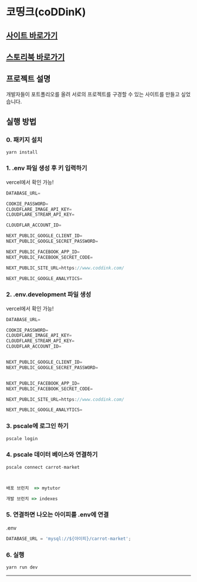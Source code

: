 # 코띵크(coDDinK)

## <a href="https://www.coddink.com/">사이트 바로가기</a>

## <a href="https://6465495e6e05f8b5b62f4c3c-mqrkpezgdf.chromatic.com/">스토리북 바로가기</a>

## 프로젝트 설명

개발자들이 포트폴리오를 올려 서로의 프로젝트를 구경할 수 있는 사이트를 만들고 싶었습니다.

## 실행 방법

### 0. 패키지 설치

```
yarn install
```

### 1. .env 파일 생성 후 키 입력하기

vercel에서 확인 가능!

```js
DATABASE_URL=

COOKIE_PASSWORD=
CLOUDFLARE_IMAGE_API_KEY=
CLOUDFLARE_STREAM_API_KEY=

CLOUDFLAR_ACCOUNT_ID=

NEXT_PUBLIC_GOOGLE_CLIENT_ID=
NEXT_PUBLIC_GOOGLE_SECRET_PASSWORD=

NEXT_PUBLIC_FACEBOOK_APP_ID=
NEXT_PUBLIC_FACEBOOK_SECRET_CODE=

NEXT_PUBLIC_SITE_URL=https://www.coddink.com/

NEXT_PUBLIC_GOOGLE_ANALYTICS=
```

### 2. .env.development 파일 생성

vercel에서 확인 가능!

```js
DATABASE_URL=

COOKIE_PASSWORD=
CLOUDFLARE_IMAGE_API_KEY=
CLOUDFLARE_STREAM_API_KEY=
CLOUDFLAR_ACCOUNT_ID=


NEXT_PUBLIC_GOOGLE_CLIENT_ID=
NEXT_PUBLIC_GOOGLE_SECRET_PASSWORD=


NEXT_PUBLIC_FACEBOOK_APP_ID=
NEXT_PUBLIC_FACEBOOK_SECRET_CODE=

NEXT_PUBLIC_SITE_URL=https://www.coddink.com/

NEXT_PUBLIC_GOOGLE_ANALYTICS=
```

### 3. pscale에 로그인 하기

```js
pscale login
```

### 4. pscale 데이터 베이스와 연결하기

```js
pscale connect carrot-market



배포 브런치  => mytutor

개발 브런치 => indexes
```

### 5. 연결하면 나오는 아이피를 .env에 연결

.env

```js
DATABASE_URL = 'mysql://${아이피}/carrot-market';
```

### 6. 실행

```js
yarn run dev
```

---

